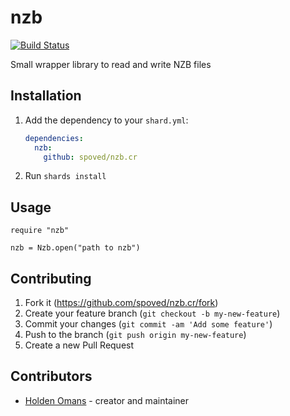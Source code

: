 # nzb

[![Build Status](https://travis-ci.com/spoved/nzb.cr.svg?branch=master)](https://travis-ci.com/spoved/nzb.cr)

Small wrapper library to read and write NZB files

## Installation

1. Add the dependency to your `shard.yml`:

   ```yaml
   dependencies:
     nzb:
       github: spoved/nzb.cr
   ```

2. Run `shards install`

## Usage

```crystal
require "nzb"

nzb = Nzb.open("path to nzb")
```

## Contributing

1. Fork it (<https://github.com/spoved/nzb.cr/fork>)
2. Create your feature branch (`git checkout -b my-new-feature`)
3. Commit your changes (`git commit -am 'Add some feature'`)
4. Push to the branch (`git push origin my-new-feature`)
5. Create a new Pull Request

## Contributors

- [Holden Omans](https://github.com/kalinon) - creator and maintainer
